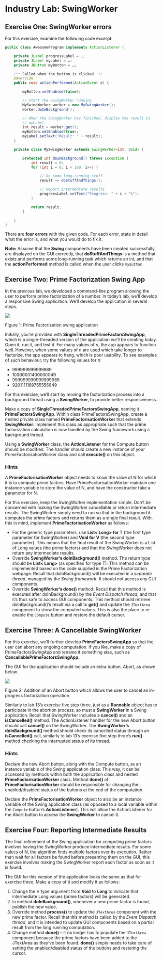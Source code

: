 # Industry Lab: SwingWorker

## Exercise One: SwingWorker errors
For this exercise, examine the following code excerpt:

```java
public class AwesomeProgram implements ActionListener {

	private JLabel progressLabel = …;
	private JLabel myLabel = …;
	private JButton myButton = …;

	/** Called when the button is clicked. */
	@Override
	public void actionPerformed(ActionEvent e) {

		myButton.setEnabled(false);

		// Start the SwingWorker running
		MySwingWorker worker = new MySwingWorker();
		worker.doInBackground();

		// When the SwingWorker has finished, display the result in 
        // myLabel.
		int result = worker.get();
		myButton.setEnabled(true);
		myLabel.setText("Result: " + result);
	}

	private class MySwingWorker extends SwingWorker<int, Void> {

		protected int doInBackground() throws Exception {
			int result = 0;
			for (int i = 0; i < 100; i++) {

				// Do some long-running stuff
				result += doStuffAndThings();

				// Report intermediate results
				progressLabel.setText("Progress: " + i + "%");
			}

			return result;
		}

	}
}
```

There are **four errors** with the given code. For each error, state in detail what the error is, and what you would do to fix it.

**Note:** Assume that the **Swing** components have been created successfully, are displayed on the GUI correctly, that **doStuffAndThings** is a method that exists and performs some long-running task which returns an int, and that the **actionPerformed** method is called when the user clicks `myButton`.


## Exercise Two: Prime Factorization Swing App
In the previous lab, we developed a command-line program allowing the user to perform prime factorization of a number. In today’s lab, we’ll develop a responsive Swing application. We’ll develop the application in several steps.

![](spec/SwingWorkerLabEx02Img01.png)

Figure 1: Prime Factorization swing application

Initially, you’re provided with **SingleThreadedPrimeFactorsSwingApp**, which is a single-threaded version of the application we’ll be creating today. Open it, run it, and test it. For many values of *n*, the app appears to function well. However, when some values of *n* are used which take longer to factorize, the app appears to hang, which is poor usability. To see examples of such behaviour, try the following values for *n*:

- 999999999999989
- 10000001400000049
- 999999999999999989
- 9201111169755555649

For this exercise, we’ll start by moving the factorization process into a background thread using a **SwingWorker**, to provide better responsiveness.

Make a copy of **SingleThreadedPrimeFactorsSwingApp**, naming it **PrimeFactorsSwingApp**. Within class PrimeFactorsSwingApp, create a nested private class named **PrimeFactorisationWorker** that extends **SwingWorker**. Implement this class as appropriate such that the prime factorization calculation is now handled by the Swing framework using a background thread.

Using a **SwingWorker** class, the **ActionListener** for the Compute button should be modified. The handler should create a new instance of your PrimeFactorisationWorker class and call **execute()** on this object.

### Hints
A **PrimeFactorisationWorker** object needs to know the value of N for which it is to compute prime factors. Have PrimeFactorisationWorker maintain one instance variable to store the value of N, and have the constructor take a parameter for N.

For this exercise, keep the SwingWorker implementation simple. Don’t be concerned with making the SwingWorker cancellable or return intermediate results. The SwingWorker simply need to run so that in the background it computes the prime factors and returns them as a single final result. With, this in mind, implement **PrimeFactorisationWorker** as follows:

- For the generic type parameters, use **List< Long> for T** (the first type parameter for SwingWorker) and **Void for V** (the second type parameter). This means that the final result of the SwingWorker is a List of Long values (the prime factors) and that the SwingWorker does not return any intermediate results.
- Override **SwingWorker’s doInBackground()** method. The return type should be **List< Long>** (as specified for type T). This method can be implemented based on the code supplied in the Prime Factorization webpage. Recall that doInBackground() will be executed in a *separate thread*, managed by the *Swing framework*. It should not access any GUI components.
- Override **SwingWorker’s done()** method. Recall that this method is executed after doInBackground() by the *Event Dispatch thread*, and that it’s thus safe to access GUI components. This method should retrieve doInBackground()’s result via a call to **get()** and update the `JTextArea` component to show the computed values. This is also the place to re-enable the `Compute` button and restore the default cursor.


## Exercise Three: A Cancellable SwingWorker
For this exercise, we’ll further develop **PrimeFactorsSwingApp** so that the user can abort any ongoing computation. If you like, make a copy of PrimeFactorsSwingApp and rename it something else, such as **CancellablePrimeFactorsSwingApp**.

The GUI for the application should include an extra button, Abort, as shown below.

![](spec/SwingWorkerLabEx03Img.png)

Figure 2: Addition of an Abort button which allows the user to cancel an in-progress factorization operation.

Similarly to lab 13’s exercise five step three, just as a **Runnable** object has to participate in the abortion process, so must a **SwingWorker** in a Swing application. Recall that SwingWorker includes a **cancel()** and an **isCancelled()** method. The ActionListener handler for the new Abort button should call **cancel()** on the SwingWorker. The **SwingWorker’s doInBackground()** method should check its cancelled status through an **isCancelled()** call, similarly to lab 13’s exercise five step three’s **run()** method checking the interrupted status of its thread.

### Hints
Declare the new Abort button, along with the Compute button, as an instance variable of the Swing application class. This way, it can be accessed by methods within both the application class and nested **PrimeFactorisationWorker** class. Method **done()** of **PrimeFactorisationWorker** should be responsible for changing the enabled/disabled status of the buttons  at the end of the computation.

Declare the **PrimeFactorisationWorker** object to also be an instance variable of the Swing application class (as opposed to a local variable within the `Compute` button’s **ActionListener**). This will allow the ActionListener for the Abort button to access the **SwingWorker** to cancel it.


## Exercise Four: Reporting Intermediate Results
The final refinement of the Swing application for computing prime factors involves having the SwingWorker produce intermediate results. For some values of N, the algorithm finds multiple factors over its execution. Rather than wait for all factors be found before presenting them on the GUI, this exercise involves making the SwingWorker report each factor as soon as it is found.

The GUI for this version of the application looks the same as that for exercise three. Make a copy of it and modify it as follows:

1. Change the V type argument from **Void** to **Long** to indicate that intermediate Long values (prime factors) will be generated.
2. In method **doInBackground()**, whenever a new prime factor is found, publish the new value.
3. Override method **process()** to update the `JTextArea` component with the new prime factor. Recall that this method is called by the *Event Dispatch thread*, and it is intended to update GUI components based on a partial result from the long running computation.
4. Change method **done()** – it no longer has to populate the `JTextArea` component because the prime factors have been added to the JTextArea as they’ve been found. **done()** simply needs to take care of setting the enabled/disabled status of the buttons and restoring the cursor.
